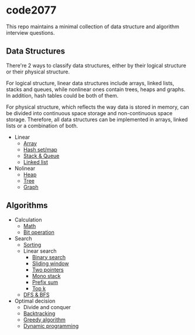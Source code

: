 # code2077

This repo maintains a minimal collection of data structure and algorithm interview questions.

## Data Structures

There're 2 ways to classify data structures, either by their logical structure or their physical structure.

For logical structure, linear data structures include arrays, linked lists, stacks and queues, while nonlinear ones contain trees, heaps and graphs. In addition, hash tables could be both of them.

For physical structure, which reflects the way data is stored in memory, can be divided into continuous space storage and non-continuous space storage. Therefore, all data structures can be implemented in arrays, linked lists or a combination of both.

- Linear
  - [Array](data_structures/array/README.md)
  - [Hash set/map](data_structures/hashtable/README.md)
  - [Stack & Queue](data_structures/stack/README.md)
  - [Linked list](data_structures/linked_list/README.md)
- Nolinear
  - [Heap](data_structures/heap/README.md)
  - [Tree](data_structures/tree/README.md)
  - [Graph](data_structures/graph/README.md)

## Algorithms

- Calculation
  - [Math](algorithms/math/README.md)
  - [Bit operation](algorithms/bit_operation/README.md)
- Search
  - [Sorting](algorithms/search/sorting/README.md)
  - Linear search
    - [Binary search](algorithms/search/binary_search/README.md)
    - [Sliding window](algorithms/search/sliding_window/README.md)
    - [Two pointers](algorithms/search/two_pointers/README.md)
    - [Mono stack](data_structures/stack/README.md)
    - [Prefix sum](algorithms/search/prefix_sum/README.md)
    - [Top k](algorithms/search/top_k)
  - [DFS & BFS](data_structures/graph/README.md)
- Optimal decision
  - Divide and conquer
  - [Backtracking](algorithms/backtracking/README.md)
  - [Greedy algorithm](algorithms/greedy/README.md)
  - [Dynamic programming](algorithms/dynamic_programming/README.md)
